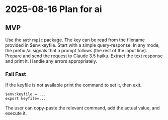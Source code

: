 # 2025-08-16 Plan for ai

## MVP

Use the `anthropic` package.
The key can be read from the filename provided in $env:keyfile.
Start with a simple query-response.
In any mode, the prefix /ai signals that a prompt follows (the rest of the input line).
Prepare and send the request to Claude 3.5 haiku.
Extract the text response and print it.
Handle any errors appropriately.

### Fail Fast

If the keyfile is not available print the command to set it, then exit.

    $env:keyfile = ...
    export keyfile=...

The user can copy-paste the relevant command, add the actual value, and execute it.